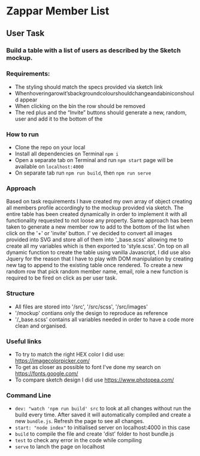 # Zappar Member List

## User Task

### Build a table with a list of users as described by the Sketch mockup.

### Requirements:

- The styling should match the specs provided via sketch link
- Whenhoveringarowit’sbackgroundcolourshouldchangeandabiniconshould
  appear
- When clicking on the bin the row should be removed
- The red plus and the “Invite” buttons should generate a new, random, user and
  add it to the bottom of the

### How to run

- Clone the repo on your local
- Install all dependencies on Terminal `npm i`
- Open a separate tab on Terminal and run `npm start` page will be available on `localhost:4000`
- On separate tab run `npm run build`, then `npm run serve`

### Approach

Based on task requirements I have created my own array of object creating all members profile accordingly to the mockup provided via sketch.
The entire table has been created dynamically in order to implement it with all functionality requested to not loose any property. Same approach has been taken to generate a new member row to add to the bottom of the list when click on the '+' or 'invite' button.
I' ve decided to convert all images provided into SVG and store all of them into '\_base.scss' allowing me to create all my variables which is then exported to 'style.scss'.
On top on all dynamic function to create the table using vanilla Javascript, I did use also Jquery for the reason that I have to play with DOM manipulation by creating new tag to append to the existing table once rendered.
To create a new random row that pick random member name, email, role a new function is required to be fired on click as per user task.

### Structure

- All files are stored into '/src', '/src/scss', '/src/images'
- '/mockup' contians only the design to reproduce as reference
- '/\_base.scss' contains all variables needed in order to have a code more clean and organised.

### Useful links

- To try to match the right HEX color I did use: https://imagecolorpicker.com/
- To get as closer as possible to font I've done my search on https://fonts.google.com/
- To compare sketch design I did use https://www.photopea.com/

### Command Line

- `dev: "watch 'npm run build' src` to look at all changes without run the build every time. After saved it will automatically compiled and create a new `bundle.js`. Refresh the page to see all changes.
- `start: "node index"` to initialised server on localhost:4000 in this case
- `build` to compile the file and create 'dist' folder to host bundle.js
- `test` to check any error in the code while compiling
- `serve` to lanch the page on localhost
